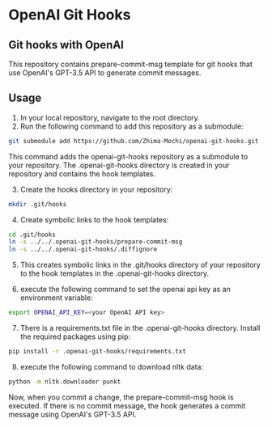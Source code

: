 #  OpenAI Git Hooks
## Git hooks with OpenAI

This repository contains prepare-commit-msg template for git hooks that use OpenAI's GPT-3.5 API to generate commit messages.

## Usage
1. In your local repository, navigate to the root directory.
2. Run the following command to add this repository as a submodule:

```bash
git submodule add https://github.com/Zhima-Mochi/openai-git-hooks.git .openai-git-hooks
```
This command adds the openai-git-hooks repository as a submodule to your repository. The .openai-git-hooks directory is created in your repository and contains the hook templates.

3. Create the hooks directory in your repository:
```bash
mkdir .git/hooks
```

4. Create symbolic links to the hook templates:

```bash
cd .git/hooks
ln -s ../../.openai-git-hooks/prepare-commit-msg
ln -s ../../.openai-git-hooks/.diffignore
```

5. This creates symbolic links in the .git/hooks directory of your repository to the hook templates in the .openai-git-hooks directory.

6. execute the following command to set the openai api key as an environment variable:

```bash
export OPENAI_API_KEY=<your OpenAI API key>
```

7. There is a requirements.txt file in the .openai-git-hooks directory. Install the required packages using pip:

```bash
pip install -r .openai-git-hooks/requirements.txt
```

8.  execute the following command to download nltk data:

```bash
python -m nltk.downloader punkt
```

Now, when you commit a change, the prepare-commit-msg hook is executed. If there is no commit message, the hook generates a commit message using OpenAI's GPT-3.5 API.